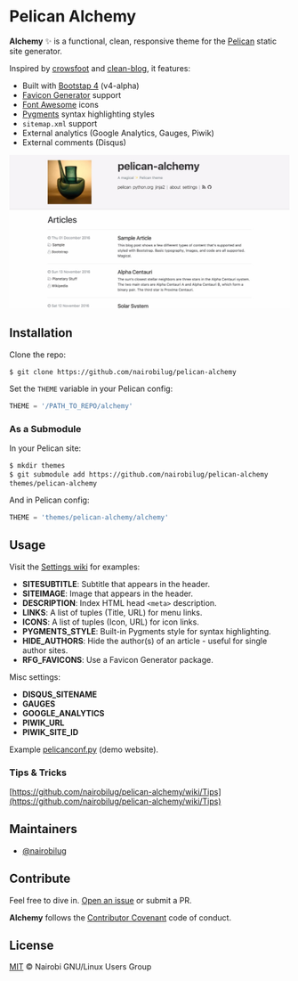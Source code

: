 # Pelican Alchemy

**Alchemy** ✨ is a functional, clean, responsive theme for the [Pelican](http://getpelican.com) static site generator.

Inspired by [crowsfoot](http://github.com/porterjamesj/crowsfoot) and [clean-blog](https://github.com/BlackrockDigital/startbootstrap-clean-blog), it features:

- Built with [Bootstap 4](http://v4-alpha.getbootstrap.com/) (v4-alpha)
- [Favicon Generator](http://realfavicongenerator.net/) support
- [Font Awesome](http://fontawesome.io/) icons
- [Pygments](http://pygments.org/) syntax highlighting styles
- `sitemap.xml` support
- External analytics (Google Analytics, Gauges, Piwik)
- External comments (Disqus)

![Screenshot](screenshot.jpg "Screenshot")

## Installation

Clone the repo:

```shell
$ git clone https://github.com/nairobilug/pelican-alchemy
```

Set the `THEME` variable in your Pelican config:

```python
THEME = '/PATH_TO_REPO/alchemy'
```

### As a Submodule

In your Pelican site:

```shell
$ mkdir themes
$ git submodule add https://github.com/nairobilug/pelican-alchemy themes/pelican-alchemy
```

And in Pelican config:

```python
THEME = 'themes/pelican-alchemy/alchemy'
```

## Usage

Visit the [Settings wiki](https://github.com/nairobilug/pelican-alchemy/wiki/Settings) for examples:

- **SITESUBTITLE**: Subtitle that appears in the header.
- **SITEIMAGE**: Image that appears in the header.
- **DESCRIPTION**: Index HTML head `<meta>` description.
- **LINKS**: A list of tuples (Title, URL) for menu links.
- **ICONS**: A list of tuples (Icon, URL) for icon links.
- **PYGMENTS_STYLE**: Built-in Pygments style for syntax highlighting.
- **HIDE_AUTHORS**: Hide the author(s) of an article - useful for single author sites.
- **RFG_FAVICONS**: Use a Favicon Generator package.

Misc settings:

- **DISQUS_SITENAME**
- **GAUGES**
- **GOOGLE_ANALYTICS**
- **PIWIK_URL**
- **PIWIK_SITE_ID**

Example [pelicanconf.py](https://github.com/nairobilug/pelican-alchemy/blob/demo/pelicanconf.py) (demo website).

### Tips & Tricks

[https://github.com/nairobilug/pelican-alchemy/wiki/Tips](https://github.com/nairobilug/pelican-alchemy/wiki/Tips)

## Maintainers

- [@nairobilug](https://github.com/nairobilug)

## Contribute

Feel free to dive in. [Open an issue](https://github.com/nairobilug/pelican-alchemy/issues/new) or submit a PR.

**Alchemy** follows the [Contributor Covenant](CODE_OF_CONDUCT.md) code of conduct.

## License

[MIT](LICENSE) © Nairobi GNU/Linux Users Group
